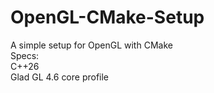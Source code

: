# OpenGL-CMake-Setup

A simple setup for OpenGL with CMake  
Specs:  
C++26  
Glad GL 4.6 core profile
